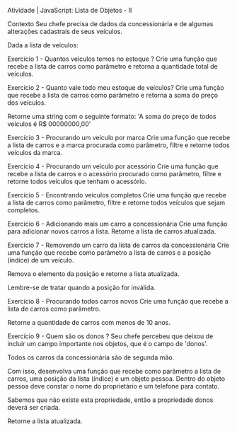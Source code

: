 Atividade | JavaScript: Lista de Objetos - II

Contexto
Seu chefe precisa de dados da concessionária e de algumas alterações cadastrais de seus veículos.

Dada a lista de veículos:

<!-- const carros = [
  {
  modelo: "Ka",
  marca: "Ford",
  ano: "2000",
  cor: "Branco",
  completo: false,
  acessorios: ['Vidro Elétrico'],
  preco: 6799.33
  },
  {
  modelo: "Gol",
  marca: "VW",
  ano: "1996",
  cor: "Preto",
  completo: false,
  acessorios: ['Trava'],
  preco: 12199.13
  },
  {
  modelo: "Palio",
  marca: "Fiat",
  ano: "1995",
  cor: "Verde",
  completo: false,
  acessorios: [],
  preco: 11099.1
  },
  {
  modelo: "Monza",
  marca: "Chevrolet",
  ano: "1993",
  cor: "Vinho",
  completo: false,
  acessorios: [],
  preco: 14578.25
  },
  {
  modelo: "Saveiro",
  marca: "VW",
  ano: "2013",
  cor: "Prata",
  completo: false,
  acessorios: [],
  preco: 28399.13
  },
  {
  modelo: "Gol",
  marca: "VW",
  ano: "1996",
  cor: "Preto",
  completo: true,
  acessorios: ['Alarme', 'Trava', 'Ar', 'Vidro Elétrico'],
  preco: 14350.45
  },
  {
  modelo: "Gol",
  marca: "VW",
  ano: "2013",
  cor: "Preto",
  completo: true,
  acessorios: ['Alarme', 'Trava', 'Ar', 'Vidro Elétrico'],
  preco: 22109.21
  },
  {
  modelo: "Montana",
  marca: "Chevrolet",
  ano: "2011",
  cor: "Azul",
  completo: false,
  acessorios: [],
  preco: 15999.13
  },
  {
  modelo: "Stilo",
  marca: "Fiat",
  ano: "2000",
  cor: "Preto",
  completo: false,
  acessorios: [],
  preco: 17251.36
  }
] -->

Exercício 1 - Quantos veículos temos no estoque ?
Crie uma função que recebe a lista de carros como parâmetro e retorna a quantidade total de veículos.

<!-- function contaTotal(){
//Lógica
} -->

Exercício 2 - Quanto vale todo meu estoque de veículos?
Crie uma função que recebe a lista de carros como parâmetro e retorna a soma do preço dos veículos.

Retorne uma string com o seguinte formato: 'A soma do preço de todos veículos é R$ 00000000,00'

<!-- function precoTotal(){
//Lógica
} -->

Exercício 3 - Procurando um veículo por marca
Crie uma função que recebe a lista de carros e a marca procurada como parâmetro, filtre e retorne todos veículos da marca.

<!-- function filtraPorMarca(){
//Lógica
} -->

Exercício 4 - Procurando um veículo por acessório
Crie uma função que recebe a lista de carros e o acessório procurado como parâmetro, filtre e retorne todos veículos que tenham o acessório.

<!-- function filtraPorAcessorio(){
//Lógica
} -->

Exercício 5 - Encontrando veículos completos
Crie uma função que recebe a lista de carros como parâmetro, filtre e retorne todos veículos que sejam completos.

<!-- function eCarroCompleto(){
//Lógica
} -->

Exercício 6 - Adicionando mais um carro a concessionária
Crie uma função para adicionar novos carros a lista. Retorne a lista de carros atualizada.

<!-- function adicionaCarro(){
//Lógica
} -->

Exercício 7 - Removendo um carro da lista de carros da concessionária
Crie uma função que recebe como parâmetro a lista de carros e a posição (índice) de um veículo.

Remova o elemento da posição e retorne a lista atualizada.

Lembre-se de tratar quando a posição for inválida.

<!-- function removeCarro(){
//Lógica
} -->

Exercício 8 - Procurando todos carros novos
Crie uma função que recebe a lista de carros como parâmetro.

Retorne a quantidade de carros com menos de 10 anos.

<!-- function contaCarrosNovos(){
//Lógica
} -->

Exercício 9 - Quem são os donos ?
Seu chefe percebeu que deixou de incluir um campo importante nos objetos, que é o campo de 'donos'.

Todos os carros da concessionária são de segunda mão.

Com isso, desenvolva uma função que recebe como parâmetro a lista de carros, uma posição da lista (índice) e um objeto pessoa. Dentro do objeto pessoa deve constar o nome do proprietário e um telefone para contato.

Sabemos que não existe esta propriedade, então a propriedade donos deverá ser criada.

Retorne a lista atualizada.